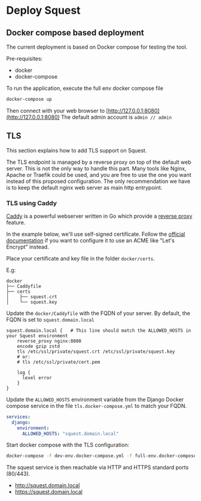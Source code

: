 # Deploy Squest

## Docker compose based deployment

The current deployment is based on Docker compose for testing the tool.

Pre-requisites:

- docker
- docker-compose

To run the application, execute the full env docker compose file
```bash
docker-compose up
```

Then connect with your web browser to [http://127.0.0.1:8080](http://127.0.0.1:8080)
The default admin account is `admin // admin`

## TLS

This section explains how to add TLS support on Squest.

The TLS endpoint is managed by a reverse proxy on top of the default web server.
This is not the only way to handle this part. Many tools like Nginx, Apache or Traefik could be used, and you are free 
to use the one you want instead of this proposed configuration.
The only recommendation we have is to keep the default nginx web server as main http entrypoint.

### TLS using Caddy

[Caddy](https://caddyserver.com/) is a powerful webserver written in Go which provide a 
[reverse proxy](https://caddyserver.com/docs/caddyfile/directives/reverse_proxy#reverse-proxy) feature.

In the example below, we'll use self-signed certificate. Follow the [official documentation](https://caddyserver.com/docs/automatic-https) 
if you want to configure it to use an ACME like "Let's Encrypt" instead.

Place your certificate and key file in the folder `docker/certs`.

E.g:
```
docker
├── Caddyfile
├── certs
│    ├── squest.crt
│    └── squest.key
```

Update the `docker/Caddyfile` with the FQDN of your server. By default, the FQDN is set to `squest.domain.local`
```
squest.domain.local {   # This line should match the ALLOWED_HOSTS in your Squest environment
    reverse_proxy nginx:8080
    encode gzip zstd
    tls /etc/ssl/private/squest.crt /etc/ssl/private/squest.key
    # or:
    # tls /etc/ssl/private/cert.pem

    log {
      level error
    }
}
```

Update the `ALLOWED_HOSTS` environment variable from the Django Docker compose service in the file 
`tls.docker-compose.yml` to match your FQDN.
```yaml
services:
  django:
    environment:
      ALLOWED_HOSTS: "squest.domain.local"
```

Start docker compose with the TLS configuration:
```bash
docker-compose -f dev-env.docker-compose.yml -f full-env.docker-compose.yml -f tls.docker-compose.yml up
```

The squest service is then reachable via HTTP and HTTPS standard ports (80/443).

- http://squest.domain.local
- https://squest.domain.local
